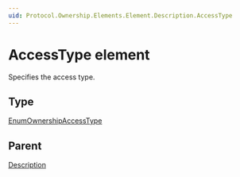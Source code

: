 ```yaml
---
uid: Protocol.Ownership.Elements.Element.Description.AccessType
---
```


# AccessType element

Specifies the access type.

## Type

[EnumOwnershipAccessType](xref:Protocol-EnumOwnershipAccessType)

## Parent

[Description](xref:Protocol.Ownership.Elements.Element.Description)
